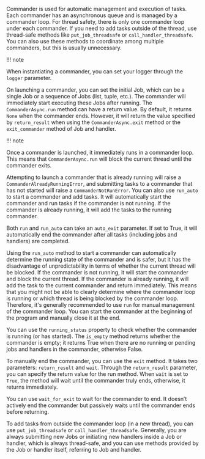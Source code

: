 Commander is used for automatic management and execution of tasks. Each commander has an asynchronous queue and is
managed by a commander loop. For thread safety, there is only one commander loop under each commander. If you need
to add tasks outside of the thread, use thread-safe methods like `put_job_threadsafe` or `call_handler_threadsafe`.
You can also use these methods to coordinate among multiple commanders, but this is usually unnecessary.

!!! note

When instantiating a commander, you can set your logger through the `logger` parameter.


On launching a commander, you can set the initial Job, which can be a single Job or a sequence of Jobs (list,
tuple, etc.). The commander will immediately start executing these Jobs after running. The `CommanderAsync.run`
method can have a return value. By default, it returns `None` when the commander ends. However, it will return the
value specified by `return_result` when using the `CommanderAsync.exit` method or the `exit_commander` method of
Job and handler.

!!! note

Once a commander is launched, it immediately runs in a commander loop. This means that `CommanderAsync.run` will
block the current thread until the commander exits.


Attempting to launch a commander that is already running will raise a `CommanderAlreadyRunningError`, and submitting
tasks to a commander that has not started will raise a `CommanderNotRunError`.
You can also use `run_auto` to start a commander and add tasks. It will automatically start the commander and run
tasks if the commander is not running. If the commander is already running, it will add the tasks to the running commander.


Both `run` and `run_auto` can take an `auto_exit` parameter. If set to True, it will automatically end the commander
after all tasks (including jobs and handlers) are completed.


Using the `run_auto` method to start a commander can automatically determine the running state of the commander and is safer,
but it has the disadvantage of unpredictability in terms of whether the current thread will be blocked. If the commander is
not running, it will start the commander and block the current thread. If the commander is already running, it will add the
task to the current commander and return immediately. This means that you might not be able to clearly determine where the
commander loop is running or which thread is being blocked by the commander loop. Therefore, it's generally recommended to
use `run` for manual management of the commander loop. You can start the commander at the beginning of the program and manually
close it at the end.


You can use the `running_status` property to check whether the commander is running (or has started). The `is_empty` method
returns whether the commander is empty; it returns True when there are no running or pending jobs and handlers in the commander,
otherwise False.


To manually end the commander, you can use the `exit` method. It takes two parameters: `return_result` and `wait`. Through the
`return_result` parameter, you can specify the return value for the run method. When `wait` is set to `True`, the method will
wait until the commander truly ends, otherwise, it returns immediately.


You can use `wait_for_exit` to wait for the commander to end. It doesn’t actively end the commander but passively waits until
the commander ends before returning.


To add tasks from outside the commander loop (in a new thread), you can use `put_job_threadsafe` or `call_handler_threadsafe`.
Generally, you are always submitting new Jobs or initiating new handlers inside a Job or handler, which is always thread-safe,
and you can use methods provided by the Job or handler itself, referring to Job and handler.

